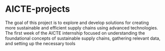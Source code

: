 # AICTE-projects
The goal of this project is to explore and develop solutions for creating more sustainable and efficient supply chains using advanced technologies. The first week of the AICTE internship focused on understanding the foundational concepts of sustainable supply chains, gathering relevant data, and setting up the necessary tools 
